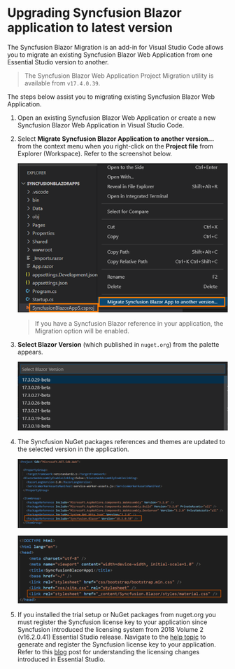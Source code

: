 # Upgrading Syncfusion Blazor application to latest version

The Syncfusion Blazor Migration is an add-in for Visual Studio Code allows you to migrate an existing Syncfusion Blazor Web Application from one Essential Studio version to another.

   > The Syncfusion Blazor Web Application Project Migration utility is available from `v17.4.0.39`.

The steps below assist you to migrating existing Syncfusion Blazor Web Application.

1. Open an existing Syncfusion Blazor Web Application or create a new Syncfusion Blazor Web Application in Visual Studio Code.

2. Select **Migrate Syncfusion Blazor Application to another version...** from the context menu when you right-click on the **Project file** from Explorer (Workspace). Refer to the screenshot below.

    ![Migration add-in](images/Migration.PNG)

    >  If you have a Syncfusion Blazor reference in your application, the Migration option will be enabled.

3. **Select Blazor Version** (which published in `nuget.org`) from the palette appears.

    ![Select Blazor Version](images/VersionSelection.PNG)

4. The Syncfusion NuGet packages references and themes are updated to the selected version in the application.

    ![NuGetPackage](images/NuGetPackage.png)

    ![CDNLink](images/CDNLink.png)

5. If you installed the trial setup or NuGet packages from nuget.org you must register the Syncfusion license key to your application since Syncfusion introduced the licensing system from 2018 Volume 2 (v16.2.0.41) Essential Studio release. Navigate to the [help topic](https://help.syncfusion.com/common/essential-studio/licensing/license-key#how-to-generate-syncfusion-license-key) to generate and register the Syncfusion license key to your application. Refer to this [blog](https://blog.syncfusion.com/post/Whats-New-in-2018-Volume-2-Licensing-Changes-in-the-1620x-Version-of-Essential-Studio.aspx?_ga=2.11237684.1233358434.1587355730-230058891.1567654773) post for understanding the licensing changes introduced in Essential Studio.